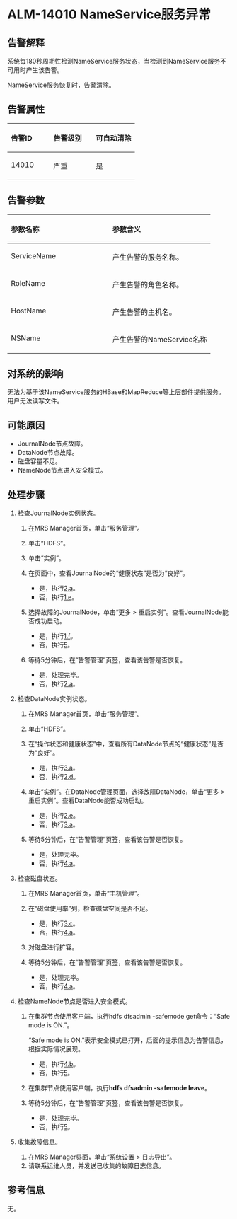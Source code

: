 # ALM-14010 NameService服务异常<a name="ZH-CN_TOPIC_0174499355"></a>

## 告警解释<a name="zh-cn_topic_0093195055_zh-cn_topic_0035998729_section48163256"></a>

系统每180秒周期性检测NameService服务状态，当检测到NameService服务不可用时产生该告警。

NameService服务恢复时，告警清除。

## 告警属性<a name="zh-cn_topic_0093195055_zh-cn_topic_0035998729_section30816121"></a>

<a name="zh-cn_topic_0093195055_zh-cn_topic_0035998729_table56165728"></a>
<table><thead align="left"><tr id="zh-cn_topic_0093195055_zh-cn_topic_0035998729_row23522831"><th class="cellrowborder" valign="top" width="33.33333333333333%" id="mcps1.1.4.1.1"><p id="zh-cn_topic_0093195055_zh-cn_topic_0035998729_p26301173"><a name="zh-cn_topic_0093195055_zh-cn_topic_0035998729_p26301173"></a><a name="zh-cn_topic_0093195055_zh-cn_topic_0035998729_p26301173"></a>告警ID</p>
</th>
<th class="cellrowborder" valign="top" width="33.33333333333333%" id="mcps1.1.4.1.2"><p id="zh-cn_topic_0093195055_zh-cn_topic_0035998729_p50020275"><a name="zh-cn_topic_0093195055_zh-cn_topic_0035998729_p50020275"></a><a name="zh-cn_topic_0093195055_zh-cn_topic_0035998729_p50020275"></a>告警级别</p>
</th>
<th class="cellrowborder" valign="top" width="33.33333333333333%" id="mcps1.1.4.1.3"><p id="zh-cn_topic_0093195055_zh-cn_topic_0035998729_p25110514"><a name="zh-cn_topic_0093195055_zh-cn_topic_0035998729_p25110514"></a><a name="zh-cn_topic_0093195055_zh-cn_topic_0035998729_p25110514"></a>可自动清除</p>
</th>
</tr>
</thead>
<tbody><tr id="zh-cn_topic_0093195055_zh-cn_topic_0035998729_row20685786"><td class="cellrowborder" valign="top" width="33.33333333333333%" headers="mcps1.1.4.1.1 "><p id="zh-cn_topic_0093195055_zh-cn_topic_0035998729_p64935954"><a name="zh-cn_topic_0093195055_zh-cn_topic_0035998729_p64935954"></a><a name="zh-cn_topic_0093195055_zh-cn_topic_0035998729_p64935954"></a>14010</p>
</td>
<td class="cellrowborder" valign="top" width="33.33333333333333%" headers="mcps1.1.4.1.2 "><p id="zh-cn_topic_0093195055_zh-cn_topic_0035998729_p25320898"><a name="zh-cn_topic_0093195055_zh-cn_topic_0035998729_p25320898"></a><a name="zh-cn_topic_0093195055_zh-cn_topic_0035998729_p25320898"></a>严重</p>
</td>
<td class="cellrowborder" valign="top" width="33.33333333333333%" headers="mcps1.1.4.1.3 "><p id="zh-cn_topic_0093195055_zh-cn_topic_0035998729_p37726867"><a name="zh-cn_topic_0093195055_zh-cn_topic_0035998729_p37726867"></a><a name="zh-cn_topic_0093195055_zh-cn_topic_0035998729_p37726867"></a>是</p>
</td>
</tr>
</tbody>
</table>

## 告警参数<a name="zh-cn_topic_0093195055_zh-cn_topic_0035998729_section8909633"></a>

<a name="zh-cn_topic_0093195055_zh-cn_topic_0035998729_table35977388"></a>
<table><thead align="left"><tr id="zh-cn_topic_0093195055_zh-cn_topic_0035998729_row30639779"><th class="cellrowborder" valign="top" width="50%" id="mcps1.1.3.1.1"><p id="zh-cn_topic_0093195055_zh-cn_topic_0035998729_p65903005"><a name="zh-cn_topic_0093195055_zh-cn_topic_0035998729_p65903005"></a><a name="zh-cn_topic_0093195055_zh-cn_topic_0035998729_p65903005"></a>参数名称</p>
</th>
<th class="cellrowborder" valign="top" width="50%" id="mcps1.1.3.1.2"><p id="zh-cn_topic_0093195055_zh-cn_topic_0035998729_p36543171"><a name="zh-cn_topic_0093195055_zh-cn_topic_0035998729_p36543171"></a><a name="zh-cn_topic_0093195055_zh-cn_topic_0035998729_p36543171"></a>参数含义</p>
</th>
</tr>
</thead>
<tbody><tr id="zh-cn_topic_0093195055_zh-cn_topic_0035998729_row7206911"><td class="cellrowborder" valign="top" width="50%" headers="mcps1.1.3.1.1 "><p id="zh-cn_topic_0093195055_zh-cn_topic_0035998729_p46888886"><a name="zh-cn_topic_0093195055_zh-cn_topic_0035998729_p46888886"></a><a name="zh-cn_topic_0093195055_zh-cn_topic_0035998729_p46888886"></a>ServiceName</p>
</td>
<td class="cellrowborder" valign="top" width="50%" headers="mcps1.1.3.1.2 "><p id="zh-cn_topic_0093195055_zh-cn_topic_0035998729_p39903442"><a name="zh-cn_topic_0093195055_zh-cn_topic_0035998729_p39903442"></a><a name="zh-cn_topic_0093195055_zh-cn_topic_0035998729_p39903442"></a>产生告警的服务名称。</p>
</td>
</tr>
<tr id="zh-cn_topic_0093195055_zh-cn_topic_0035998729_row23586666"><td class="cellrowborder" valign="top" width="50%" headers="mcps1.1.3.1.1 "><p id="zh-cn_topic_0093195055_zh-cn_topic_0035998729_p31471768"><a name="zh-cn_topic_0093195055_zh-cn_topic_0035998729_p31471768"></a><a name="zh-cn_topic_0093195055_zh-cn_topic_0035998729_p31471768"></a>RoleName</p>
</td>
<td class="cellrowborder" valign="top" width="50%" headers="mcps1.1.3.1.2 "><p id="zh-cn_topic_0093195055_zh-cn_topic_0035998729_p66185246"><a name="zh-cn_topic_0093195055_zh-cn_topic_0035998729_p66185246"></a><a name="zh-cn_topic_0093195055_zh-cn_topic_0035998729_p66185246"></a>产生告警的角色名称。</p>
</td>
</tr>
<tr id="zh-cn_topic_0093195055_zh-cn_topic_0035998729_row58796306"><td class="cellrowborder" valign="top" width="50%" headers="mcps1.1.3.1.1 "><p id="zh-cn_topic_0093195055_zh-cn_topic_0035998729_p64880336"><a name="zh-cn_topic_0093195055_zh-cn_topic_0035998729_p64880336"></a><a name="zh-cn_topic_0093195055_zh-cn_topic_0035998729_p64880336"></a>HostName</p>
</td>
<td class="cellrowborder" valign="top" width="50%" headers="mcps1.1.3.1.2 "><p id="zh-cn_topic_0093195055_zh-cn_topic_0035998729_p20815867"><a name="zh-cn_topic_0093195055_zh-cn_topic_0035998729_p20815867"></a><a name="zh-cn_topic_0093195055_zh-cn_topic_0035998729_p20815867"></a>产生告警的主机名。</p>
</td>
</tr>
<tr id="zh-cn_topic_0093195055_zh-cn_topic_0035998729_row53125076"><td class="cellrowborder" valign="top" width="50%" headers="mcps1.1.3.1.1 "><p id="zh-cn_topic_0093195055_zh-cn_topic_0035998729_p8163917"><a name="zh-cn_topic_0093195055_zh-cn_topic_0035998729_p8163917"></a><a name="zh-cn_topic_0093195055_zh-cn_topic_0035998729_p8163917"></a>NSName</p>
</td>
<td class="cellrowborder" valign="top" width="50%" headers="mcps1.1.3.1.2 "><p id="zh-cn_topic_0093195055_zh-cn_topic_0035998729_p57297510"><a name="zh-cn_topic_0093195055_zh-cn_topic_0035998729_p57297510"></a><a name="zh-cn_topic_0093195055_zh-cn_topic_0035998729_p57297510"></a>产生告警的NameService名称</p>
</td>
</tr>
</tbody>
</table>

## 对系统的影响<a name="zh-cn_topic_0093195055_zh-cn_topic_0035998729_section13077833"></a>

无法为基于该NameService服务的HBase和MapReduce等上层部件提供服务。用户无法读写文件。

## 可能原因<a name="zh-cn_topic_0093195055_zh-cn_topic_0035998729_section50591634"></a>

-   JournalNode节点故障。
-   DataNode节点故障。
-   磁盘容量不足。
-   NameNode节点进入安全模式。

## 处理步骤<a name="zh-cn_topic_0093195055_zh-cn_topic_0035998729_section52671525"></a>

1.  检查JournalNode实例状态。
    1.  在MRS Manager首页，单击“服务管理”。
    2.  单击“HDFS”。
    3.  单击“实例”。
    4.  在页面中，查看JournalNode的“健康状态”是否为“良好”。
        -   是，执行[2.a](#zh-cn_topic_0093195055_zh-cn_topic_0035998729_alm14010_mmccppss_step11)。
        -   否，执行[1.e](#zh-cn_topic_0093195055_zh-cn_topic_0035998729_alm14010_mmccppss_step12)。

    5.  <a name="zh-cn_topic_0093195055_zh-cn_topic_0035998729_alm14010_mmccppss_step12"></a>选择故障的JournalNode，单击“更多 \> 重启实例”。查看JournalNode能否成功启动。
        -   是，执行[1.f](#zh-cn_topic_0093195055_zh-cn_topic_0035998729_alm14010_mmccppss_step10)。
        -   否，执行[5](#zh-cn_topic_0093195055_zh-cn_topic_0035998729_li4714181116119)。

    6.  <a name="zh-cn_topic_0093195055_zh-cn_topic_0035998729_alm14010_mmccppss_step10"></a>等待5分钟后，在“告警管理”页签，查看该告警是否恢复。
        -   是，处理完毕。
        -   否，执行[2.a](#zh-cn_topic_0093195055_zh-cn_topic_0035998729_alm14010_mmccppss_step11)。

2.  检查DataNode实例状态。
    1.  <a name="zh-cn_topic_0093195055_zh-cn_topic_0035998729_alm14010_mmccppss_step11"></a>在MRS Manager首页，单击“服务管理”。
    2.  单击“HDFS”。
    3.  在“操作状态和健康状态”中，查看所有DataNode节点的“健康状态”是否为“良好”。
        -   是，执行[3.a](#zh-cn_topic_0093195055_zh-cn_topic_0035998729_alm14010_mmccppss_step24)。
        -   否，执行[2.d](#zh-cn_topic_0093195055_zh-cn_topic_0035998729_alm14010_mmccppss_step14)。

    4.  <a name="zh-cn_topic_0093195055_zh-cn_topic_0035998729_alm14010_mmccppss_step14"></a>单击“实例”。在DataNode管理页面，选择故障DataNode，单击“更多 \> 重启实例”。查看DataNode能否成功启动。
        -   是，执行[2.e](#zh-cn_topic_0093195055_zh-cn_topic_0035998729_alm14010_mmccppss_step15)。
        -   否，执行[3.a](#zh-cn_topic_0093195055_zh-cn_topic_0035998729_alm14010_mmccppss_step24)。

    5.  <a name="zh-cn_topic_0093195055_zh-cn_topic_0035998729_alm14010_mmccppss_step15"></a>等待5分钟后，在“告警管理”页签，查看该告警是否恢复。
        -   是，处理完毕。
        -   否，执行[4.a](#zh-cn_topic_0093195055_zh-cn_topic_0035998729_step28)。

3.  检查磁盘状态。
    1.  <a name="zh-cn_topic_0093195055_zh-cn_topic_0035998729_alm14010_mmccppss_step24"></a>在MRS Manager首页，单击“主机管理”。
    2.  在“磁盘使用率”列，检查磁盘空间是否不足。
        -   是，执行[3.c](#zh-cn_topic_0093195055_zh-cn_topic_0035998729_alm14010_mmccppss_step26)。
        -   否，执行[4.a](#zh-cn_topic_0093195055_zh-cn_topic_0035998729_step28)。

    3.  <a name="zh-cn_topic_0093195055_zh-cn_topic_0035998729_alm14010_mmccppss_step26"></a>对磁盘进行扩容。
    4.  等待5分钟后，在“告警管理”页签，查看该告警是否恢复。
        -   是，处理完毕。
        -   否，执行[4.a](#zh-cn_topic_0093195055_zh-cn_topic_0035998729_step28)。

4.  检查NameNode节点是否进入安全模式。
    1.  <a name="zh-cn_topic_0093195055_zh-cn_topic_0035998729_step28"></a>在集群节点使用客户端，执行hdfs dfsadmin -safemode get命令：“Safe mode is ON.”。

        “Safe mode is ON.”表示安全模式已打开，后面的提示信息为告警信息，根据实际情况展现。

        -   是，执行[4.b](#zh-cn_topic_0093195055_zh-cn_topic_0035998729_li66373591)。
        -   否，执行[5](#zh-cn_topic_0093195055_zh-cn_topic_0035998729_li4714181116119)。

    2.  <a name="zh-cn_topic_0093195055_zh-cn_topic_0035998729_li66373591"></a>在集群节点使用客户端，执行**hdfs dfsadmin -safemode leave**。
    3.  等待5分钟后，在“告警管理”页签，查看该告警是否恢复。
        -   是，处理完毕。
        -   否，执行[5](#zh-cn_topic_0093195055_zh-cn_topic_0035998729_li4714181116119)。

5.  <a name="zh-cn_topic_0093195055_zh-cn_topic_0035998729_li4714181116119"></a>收集故障信息。
    1.  在MRS Manager界面，单击“系统设置 \> 日志导出”。
    2.  请联系运维人员，并发送已收集的故障日志信息。


## 参考信息<a name="zh-cn_topic_0093195055_zh-cn_topic_0035998729_section4281684"></a>

无。

